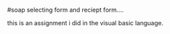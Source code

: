 #soap selecting form and reciept form....

this is an assignment i did in the visual basic language.

